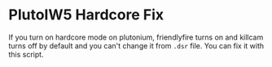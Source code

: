 # PlutoIW5 Hardcore Fix

If you turn on hardcore mode on plutonium, friendlyfire turns on and killcam turns off by default and you can't change it from `.dsr` file. You can fix it with this script.
